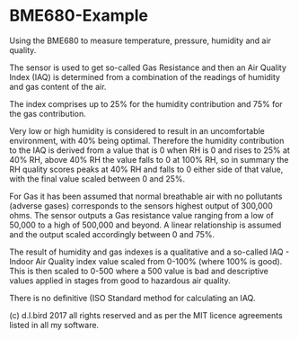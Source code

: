 # BME680-Example

Using the BME680 to measure temperature, pressure, humidity and air quality.

The sensor is used to get so-called Gas Resistance and then an Air Quality Index (IAQ) is determined from a combination of the readings of humidity and gas content of the air.

The index comprises up to 25% for the humidity contribution and 75% for the gas contribution.

Very low or high humidity is considered to result in an uncomfortable environment, with 40% being optimal. Therefore the humidity contribution to the IAQ is derived from a value that is 0 when RH is 0 and rises to 25% at 40% RH, above 40% RH the value falls to 0 at 100% RH, so in summary the RH quality scores peaks at 40% RH and falls to 0 either side of that value, with the final value scaled between 0 and 25%.

For Gas it has been assumed that normal breathable air with no pollutants (adverse gases) corresponds to the sensors highest output of 300,000 ohms. The sensor outputs a Gas resistance value ranging from a low of 50,000 to a high of 500,000 and beyond. A linear relationship is assumed and the output scaled accordingly between 0 and 75%.

The result of humidity and gas indexes is a qualitative and a so-called IAQ - Indoor Air Quality index value scaled from 0-100% (where 100% is good). This is then scaled to 0-500 where a 500 value is bad and descriptive values applied in stages from good to hazardous air quality.

There is no definitive (ISO Standard method for calculating an IAQ.

(c) d.l.bird 2017 all rights reserved and as per the MIT licence agreements listed in all my software.
